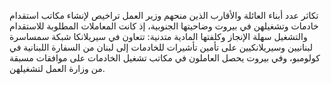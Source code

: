 تكاثر عدد أبناء العائلة والأقارب الذين منحهم وزير العمل تراخيص لإنشاء مكاتب استقدام خادمات وتشغيلهن في بيروت وضاحيتها الجنوبية، إذ كانت المعاملات المطلوبة للاستقدام والتشغيل سهلة الإنجاز وكلفتها المادية متدنية: تتعاون في سيريلانكا شبكة سمساسرة لبنانيين وسيريلانكيين على تأمين تأشيرات للخادمات إلى لبنان من السفارة اللبنانية في كولومبو، وفي بيروت يحصل العاملون في مكاتب تشغيل الخادمات على موافقات مسبقة من وزارة العمل لتشغيلهن.
